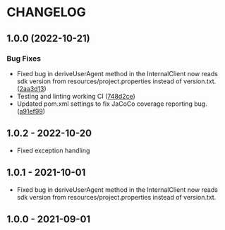 # CHANGELOG

## 1.0.0 (2022-10-21)


### Bug Fixes

* Fixed bug in deriveUserAgent method in the InternalClient now reads sdk version from resources/project.properties instead of version.txt. ([2aa3d13](https://www.github.com/ShipEngine/shipengine-java/commit/2aa3d133756cfb311beb10bec3474dfad91bffef))
* Testing and linting working CI ([748d2ce](https://www.github.com/ShipEngine/shipengine-java/commit/748d2ceced376e0d66f895f5251ba166e70d9c5f))
* Updated pom.xml settings to fix JaCoCo coverage reporting bug. ([a91ef99](https://www.github.com/ShipEngine/shipengine-java/commit/a91ef99f29adf74e99478cc248291731be38ddff))

## 1.0.2 - 2022-10-20

* Fixed exception handling

## 1.0.1 - 2021-10-01

* Fixed bug in deriveUserAgent method in the InternalClient now reads sdk version from resources/project.properties instead of version.txt.

## 1.0.0 - 2021-09-01
